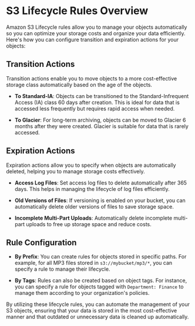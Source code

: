 # S3 Lifecycle Rules Overview

Amazon S3 Lifecycle rules allow you to manage your objects automatically so you can optimize your storage costs and organize your data efficiently. Here's how you can configure transition and expiration actions for your objects:

## Transition Actions

Transition actions enable you to move objects to a more cost-effective storage class automatically based on the age of the objects.

- **To Standard-IA**: Objects can be transitioned to the Standard-Infrequent Access (IA) class 60 days after creation. This is ideal for data that is accessed less frequently but requires rapid access when needed.

- **To Glacier**: For long-term archiving, objects can be moved to Glacier 6 months after they were created. Glacier is suitable for data that is rarely accessed.

## Expiration Actions

Expiration actions allow you to specify when objects are automatically deleted, helping you to manage storage costs effectively.

- **Access Log Files**: Set access log files to delete automatically after 365 days. This helps in managing the lifecycle of log files efficiently.

- **Old Versions of Files**: If versioning is enabled on your bucket, you can automatically delete older versions of files to save storage space.

- **Incomplete Multi-Part Uploads**: Automatically delete incomplete multi-part uploads to free up storage space and reduce costs.

## Rule Configuration

- **By Prefix**: You can create rules for objects stored in specific paths. For example, for all MP3 files stored in `s3://mybucket/mp3/*`, you can specify a rule to manage their lifecycle.

- **By Tags**: Rules can also be created based on object tags. For instance, you can specify a rule for objects tagged with `Department: Finance` to manage them according to your organization's policies.

By utilizing these lifecycle rules, you can automate the management of your S3 objects, ensuring that your data is stored in the most cost-effective manner and that outdated or unnecessary data is cleaned up automatically.